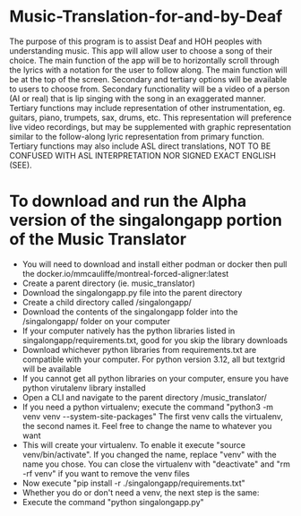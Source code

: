 # Music-Translation-for-and-by-Deaf

The purpose of this program is to assist Deaf and HOH peoples with understanding music. 
This app will allow user to choose a song of their choice.
The main function of the app will be to horizontally scroll through the lyrics with a notation for the user to follow along.
The main function will be at the top of the screen.
Secondary and tertiary options will be available to users to choose from.
Secondary functionality will be a video of a person (AI or real) that is lip singing with the song in an exaggerated manner.
Tertiary functions may include representation of other instrumentation, eg. guitars, piano, trumpets, sax, drums, etc. This representation will preference live video recordings, but may be supplemented with graphic representation similar to the follow-along lyric representation from primary function.
Tertiary functions may also include ASL direct translations, NOT TO BE CONFUSED WITH ASL INTERPRETATION NOR SIGNED EXACT ENGLISH (SEE).

# To download and run the Alpha version of the singalongapp portion of the Music Translator
* You will need to download and install either podman or docker then pull the docker.io/mmcauliffe/montreal-forced-aligner:latest
* Create a parent directory (ie. music_translator)
* Download the singalongapp.py file into the parent directory
* Create a child directory called /singalongapp/
* Download the contents of the singalongapp folder into the /singalongapp/ folder on your computer
* If your computer natively has the python libraries listed in singalongapp/requirements.txt, good for you skip the library downloads
* Download whichever python libraries from requirements.txt are compatible with your computer. For python version 3.12, all but textgrid will be available
* If you cannot get all python libraries on your computer, ensure you have python virutalenv library installed
* Open a CLI and navigate to the parent directory /music_translator/
* If you need a python virtualenv; execute the command "python3 -m venv venv --system-site-packages" The first venv calls the virtualenv, the second names it. Feel free to change the name to whatever you want
* This will create your virtualenv. To enable it execute "source venv/bin/activate". If you changed the name, replace "venv" with the name you chose. You can close the virtualenv with "deactivate" and "rm -rf venv" if you want to remove the venv files
* Now execute "pip install -r ./singalongapp/requirements.txt"
* Whether you do or don't need a venv, the next step is the same:
* Execute the command "python singalongapp.py"
